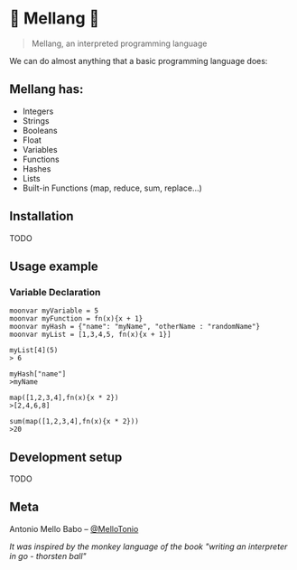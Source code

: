 # :melon: Mellang :melon:
> Mellang, an interpreted programming language

We can do almost anything that a basic programming language does:
## Mellang has:
* Integers
* Strings
* Booleans
* Float
* Variables
* Functions
* Hashes
* Lists
* Built-in Functions (map, reduce, sum, replace...)


## Installation

TODO

## Usage example
### Variable Declaration
```
moonvar myVariable = 5
moonvar myFunction = fn(x){x + 1}
moonvar myHash = {"name": "myName", "otherName : "randomName"}
moonvar myList = [1,3,4,5, fn(x){x + 1}]

myList[4](5)
> 6

myHash["name"]
>myName

map([1,2,3,4],fn(x){x * 2})
>[2,4,6,8]

sum(map([1,2,3,4],fn(x){x * 2}))
>20
```

## Development setup

TODO

## Meta

Antonio Mello Babo – [@MelloTonio](https://github.com/MelloTonio/)

*It was inspired by the monkey language of the book "writing an interpreter in go - thorsten ball"*




